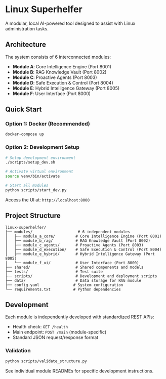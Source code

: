 # Linux Superhelfer

A modular, local AI-powered tool designed to assist with Linux administration tasks.

## Architecture

The system consists of 6 interconnected modules:

- **Module A**: Core Intelligence Engine (Port 8001)
- **Module B**: RAG Knowledge Vault (Port 8002)
- **Module C**: Proactive Agents (Port 8003)
- **Module D**: Safe Execution & Control (Port 8004)
- **Module E**: Hybrid Intelligence Gateway (Port 8005)
- **Module F**: User Interface (Port 8000)

## Quick Start

### Option 1: Docker (Recommended)
```bash
docker-compose up
```

### Option 2: Development Setup
```bash
# Setup development environment
./scripts/setup_dev.sh

# Activate virtual environment
source venv/bin/activate

# Start all modules
python scripts/start_dev.py
```

Access the UI at: `http://localhost:8000`

## Project Structure

```
linux-superhelfer/
├── modules/                    # 6 independent modules
│   ├── module_a_core/         # Core Intelligence Engine (Port 8001)
│   ├── module_b_rag/          # RAG Knowledge Vault (Port 8002)
│   ├── module_c_agents/       # Proactive Agents (Port 8003)
│   ├── module_d_execution/    # Safe Execution & Control (Port 8004)
│   ├── module_e_hybrid/       # Hybrid Intelligence Gateway (Port 8005)
│   └── module_f_ui/           # User Interface (Port 8000)
├── shared/                    # Shared components and models
├── tests/                     # Test suite
├── scripts/                   # Development and deployment scripts
├── data/                      # Data storage for RAG module
├── config.yaml               # System configuration
└── requirements.txt          # Python dependencies
```

## Development

Each module is independently developed with standardized REST APIs:
- Health check: `GET /health`
- Main endpoint: `POST /main` (module-specific)
- Standard JSON request/response format

### Validation
```bash
python scripts/validate_structure.py
```

See individual module READMEs for specific development instructions.